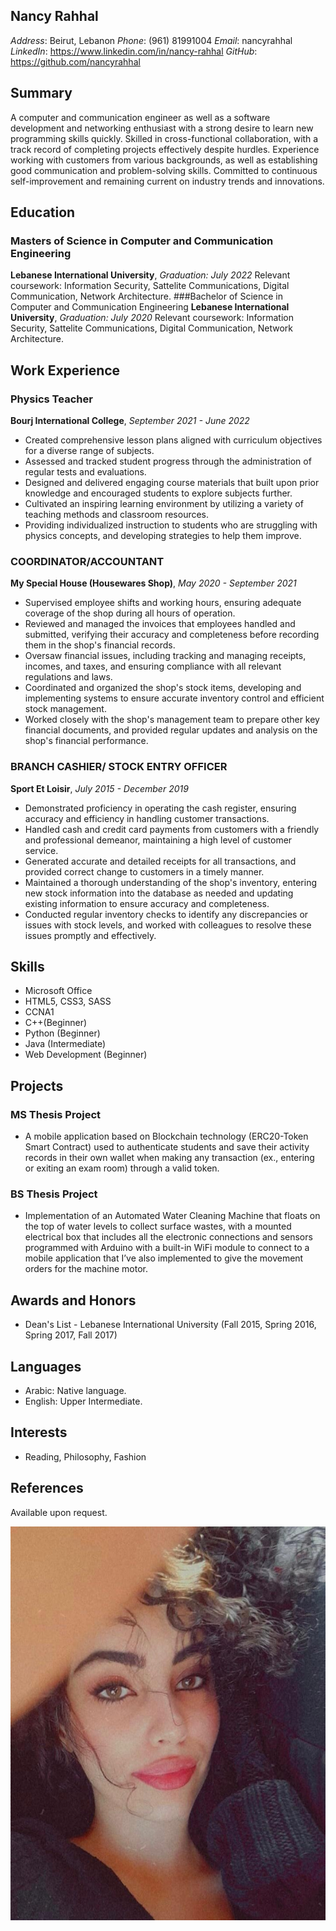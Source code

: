 ## Nancy Rahhal
*Address*: Beirut, Lebanon
*Phone*: (961) 81991004
*Email*: nancyrahhal
*LinkedIn*: https://www.linkedin.com/in/nancy-rahhal
*GitHub*: https://github.com/nancyrahhal

## Summary
A computer and communication engineer as well as a software development and networking enthusiast with a strong desire to learn new programming skills quickly. Skilled in cross-functional collaboration, with a track record of completing projects effectively despite hurdles. Experience working with customers from various backgrounds, as well as establishing good communication and problem-solving skills. Committed to continuous self-improvement and remaining current on industry trends and innovations.

## Education
### Masters of Science in Computer and Communication Engineering
**Lebanese International University**, *Graduation: July 2022*
Relevant coursework: Information Security, Sattelite Communications, Digital Communication, Network Architecture.
###Bachelor of Science in Computer and Communication Engineering
**Lebanese International University**, *Graduation: July 2020*
Relevant coursework: Information Security, Sattelite Communications, Digital Communication, Network Architecture.

## Work Experience
### Physics Teacher
**Bourj International College**, *September 2021 - June 2022*
- Created comprehensive lesson plans aligned with curriculum objectives for a diverse range of subjects.
- Assessed and tracked student progress through the administration of regular tests and evaluations.
- Designed and delivered engaging course materials that built upon prior knowledge and encouraged students to explore subjects further.
- Cultivated an inspiring learning environment by utilizing a variety of teaching methods and classroom resources.
- Providing individualized instruction to students who are struggling with physics concepts, and developing strategies to help them improve.

### COORDINATOR/ACCOUNTANT
**My Special House (Housewares Shop)**, *May 2020 - September 2021*
- Supervised employee shifts and working hours, ensuring adequate coverage of the shop during all hours of operation.
- Reviewed and managed the invoices that employees handled and submitted, verifying their accuracy and completeness before recording them in the shop's financial records.
- Oversaw financial issues, including tracking and managing receipts, incomes, and taxes, and ensuring compliance
with all relevant regulations and laws.
- Coordinated and organized the shop's stock items, developing and implementing systems to ensure accurate inventory control and efficient stock management.
- Worked closely with the shop's management team to prepare other key financial documents, and provided regular updates and analysis on the shop's financial performance.

### BRANCH CASHIER/ STOCK ENTRY OFFICER
**Sport Et Loisir**, *July 2015 - December 2019*
- Demonstrated proficiency in operating the cash register, ensuring accuracy and efficiency in handling customer transactions.
- Handled cash and credit card payments from customers with a friendly and professional demeanor, maintaining a high level of customer service.
- Generated accurate and detailed receipts for all transactions, and provided correct change to customers in a timely manner.
- Maintained a thorough understanding of the shop's inventory, entering new stock information into the database as needed and updating existing information to ensure accuracy and completeness.
- Conducted regular inventory checks to identify any discrepancies or issues with stock levels, and worked with colleagues to resolve these issues promptly and effectively.

## Skills
- Microsoft Office
- HTML5, CSS3, SASS
- CCNA1
- C++(Beginner)
- Python (Beginner)
- Java (Intermediate)
- Web Development (Beginner)

## Projects
### MS Thesis Project
- A mobile application based on Blockchain technology (ERC20-Token Smart Contract) used to authenticate
students and save their activity records in their own wallet when making any transaction (ex., entering or exiting an
exam room) through a valid token.

### BS Thesis Project
- Implementation of an Automated Water Cleaning Machine that floats on the top of water levels to collect
surface wastes, with a mounted electrical box that includes all the electronic connections and sensors programmed
with Arduino with a built-in WiFi module to connect to a mobile application that I’ve also implemented to give the
movement orders for the machine motor.

## Awards and Honors
- Dean's List - Lebanese International University (Fall 2015, Spring 2016, Spring 2017, Fall 2017)

## Languages
- Arabic: Native language.
- English: Upper Intermediate.

## Interests
- Reading, Philosophy, Fashion

## References
Available upon request.

![nancy photo](IMG_20230416_020152_424.jpg)